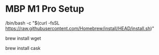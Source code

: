 # MBP M1 Pro Setup

/bin/bash -c "$(curl -fsSL https://raw.githubusercontent.com/Homebrew/install/HEAD/install.sh)"

brew install wget

brew install cask
